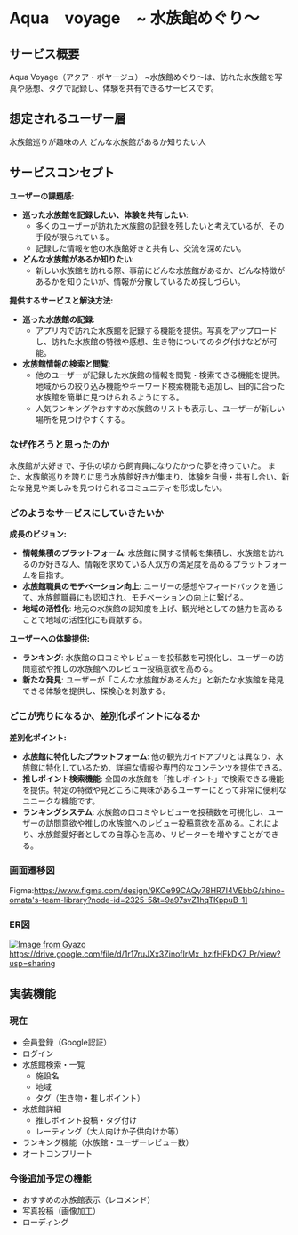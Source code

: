 # Aqua　voyage　~ 水族館めぐり〜

## サービス概要
Aqua Voyage（アクア・ボヤージュ） ~水族館めぐり〜は、訪れた水族館を写真や感想、タグで記録し、体験を共有できるサービスです。

## 想定されるユーザー層
水族館巡りが趣味の人
どんな水族館があるか知りたい人

## サービスコンセプト
**ユーザーの課題感:**

- **巡った水族館を記録したい、体験を共有したい**:
    - 多くのユーザーが訪れた水族館の記録を残したいと考えているが、その手段が限られている。
    - 記録した情報を他の水族館好きと共有し、交流を深めたい。
- **どんな水族館があるか知りたい**:
    - 新しい水族館を訪れる際、事前にどんな水族館があるか、どんな特徴があるかを知りたいが、情報が分散しているため探しづらい。

**提供するサービスと解決方法:**

- **巡った水族館の記録**:
    - アプリ内で訪れた水族館を記録する機能を提供。写真をアップロードし、訪れた水族館の特徴や感想、生き物についてのタグ付けなどが可能。
- **水族館情報の検索と閲覧**:
    - 他のユーザーが記録した水族館の情報を閲覧・検索できる機能を提供。地域からの絞り込み機能やキーワード検索機能も追加し、目的に合った水族館を簡単に見つけられるようにする。
    - 人気ランキングやおすすめ水族館のリストも表示し、ユーザーが新しい場所を見つけやすくする。

### なぜ作ろうと思ったのか
水族館が大好きで、子供の頃から飼育員になりたかった夢を持っていた。
また、水族館巡りを誇りに思う水族館好きが集まり、体験を自慢・共有し合い、新たな発見や楽しみを見つけられるコミュニティを形成したい。


### どのようなサービスにしていきたいか

**成長のビジョン:**

- **情報集積のプラットフォーム**: 水族館に関する情報を集積し、水族館を訪れるのが好きな人、情報を求めている人双方の満足度を高めるプラットフォームを目指す。
- **水族館職員のモチベーション向上**: ユーザーの感想やフィードバックを通じて、水族館職員にも認知され、モチベーションの向上に繋げる。
- **地域の活性化**: 地元の水族館の認知度を上げ、観光地としての魅力を高めることで地域の活性化にも貢献する。

**ユーザーへの体験提供:**

- **ランキング**: 水族館の口コミやレビューを投稿数を可視化し、ユーザーの訪問意欲や推しの水族館へのレビュー投稿意欲を高める。
- **新たな発見**: ユーザーが「こんな水族館があるんだ」と新たな水族館を発見できる体験を提供し、探検心を刺激する。

### どこが売りになるか、差別化ポイントになるか

**差別化ポイント:**

- **水族館に特化したプラットフォーム**: 他の観光ガイドアプリとは異なり、水族館に特化しているため、詳細な情報や専門的なコンテンツを提供できる。
- **推しポイント検索機能**: 全国の水族館を「推しポイント」で検索できる機能を提供。特定の特徴や見どころに興味があるユーザーにとって非常に便利なユニークな機能です。
- **ランキングシステム**: 水族館の口コミやレビューを投稿数を可視化し、ユーザーの訪問意欲や推しの水族館へのレビュー投稿意欲を高める。これにより、水族館愛好者としての自尊心を高め、リピーターを増やすことができる。

### 画面遷移図
Figma:https://www.figma.com/design/9KOe99CAQy78HR7I4VEbbG/shino-omata's-team-library?node-id=2325-5&t=9a97svZ1hqTKppuB-1]

### ER図
[![Image from Gyazo](https://i.gyazo.com/77760881de564edc5a3612cc3249cf5f.png)](https://gyazo.com/77760881de564edc5a3612cc3249cf5f)
https://drive.google.com/file/d/1r17ruJXx3ZinofIrMx_hzifHFkDK7_Pr/view?usp=sharing

## 実装機能
### 現在
* 会員登録（Google認証）
* ログイン
* 水族館検索・一覧
  * 施設名
  * 地域
  * タグ（生き物・推しポイント）
* 水族館詳細
  * 推しポイント投稿・タグ付け
  * レーティング（大人向けか子供向けか等）
* ランキング機能（水族館・ユーザーレビュー数）
* オートコンプリート

### 今後追加予定の機能
* おすすめの水族館表示（レコメンド）
* 写真投稿（画像加工）
* ローディング
